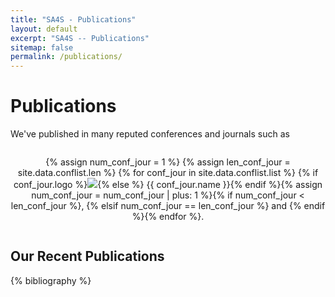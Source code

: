 ```yaml
---
title: "SA4S - Publications"
layout: default
excerpt: "SA4S -- Publications"
sitemap: false
permalink: /publications/
---
```


# Publications

We've published in many reputed conferences and journals such as

<div style="text-align: center; justify-content: center; display: flex; flex-wrap: wrap; margin: 0 auto;">
<p>{% assign num_conf_jour = 1 %}
{% assign len_conf_jour = site.data.conflist.len %}
{% for conf_jour in site.data.conflist.list %}
{% if conf_jour.logo %}<img src="{{ site.url }}{{ site.baseurl }}/images/confpic/{{ conf_jour.logo }}" style="max-height: 90px; margin: 0px" />{% else %}
{{ conf_jour.name }}{% endif %}{% assign num_conf_jour = num_conf_jour | plus: 1 %}{% if num_conf_jour < len_conf_jour %}, {% elsif num_conf_jour == len_conf_jour %} and {% endif %}{% endfor %}.</p>
</div>

## Our Recent Publications

{% bibliography  %}

<!--
## Patents
<em>Milan P Allan, S Gröblacher, RA Norte, M Leeuwenhoek</em><br />Novel atomic force microscopy probes with phononic crystals<br /> PCT/NL20-20/050797 (2020)

<em>Milan P Allan</em><br /> Methods of manufacturing superconductor and phononic elements <br /> <a href="https://patents.google.com/patent/US10439125B2/en?inventor=Milan+ALLAN&oq=inventor:(Milan+ALLAN)">US10439125B2 (2016)</a>

## Full List of publications

{% for publi in site.data.publist %}

  {{ publi.title }} <br />
  <em>{{ publi.authors }} </em><br /><a href="{{ publi.link.url }}">{{ publi.link.display }}</a>
{% endfor %} -->
